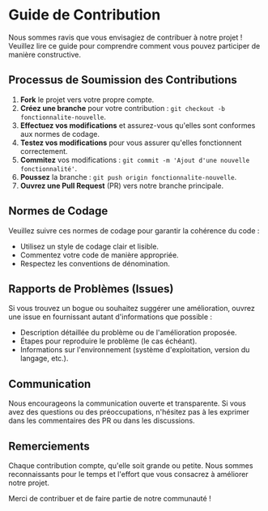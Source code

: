 # Guide de Contribution

Nous sommes ravis que vous envisagiez de contribuer à notre projet ! Veuillez lire ce guide pour comprendre comment vous pouvez participer de manière constructive.

## Processus de Soumission des Contributions

1. **Fork** le projet vers votre propre compte.
2. **Créez une branche** pour votre contribution : `git checkout -b fonctionnalite-nouvelle`.
3. **Effectuez vos modifications** et assurez-vous qu'elles sont conformes aux normes de codage.
4. **Testez vos modifications** pour vous assurer qu'elles fonctionnent correctement.
5. **Commitez** vos modifications : `git commit -m 'Ajout d'une nouvelle fonctionnalité'`.
6. **Poussez** la branche : `git push origin fonctionnalite-nouvelle`.
7. **Ouvrez une Pull Request** (PR) vers notre branche principale.

## Normes de Codage

Veuillez suivre ces normes de codage pour garantir la cohérence du code :

- Utilisez un style de codage clair et lisible.
- Commentez votre code de manière appropriée.
- Respectez les conventions de dénomination.

## Rapports de Problèmes (Issues)

Si vous trouvez un bogue ou souhaitez suggérer une amélioration, ouvrez une issue en fournissant autant d'informations que possible :

- Description détaillée du problème ou de l'amélioration proposée.
- Étapes pour reproduire le problème (le cas échéant).
- Informations sur l'environnement (système d'exploitation, version du langage, etc.).

## Communication

Nous encourageons la communication ouverte et transparente. Si vous avez des questions ou des préoccupations, n'hésitez pas à les exprimer dans les commentaires des PR ou dans les discussions.

## Remerciements

Chaque contribution compte, qu'elle soit grande ou petite. Nous sommes reconnaissants pour le temps et l'effort que vous consacrez à améliorer notre projet.

Merci de contribuer et de faire partie de notre communauté !
